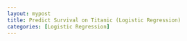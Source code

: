 ```yaml
---
layout: mypost
title: Predict Survival on Titanic (Logistic Regression)
categories: [Logistic Regression]
---
```

